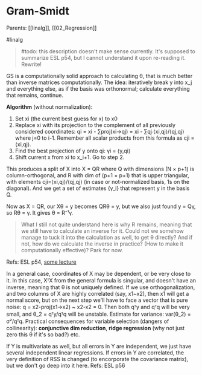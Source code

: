 # Gram-Smidt

Parents: [[linalg]], [[02_Regression]]

#linalg

> #todo: this description doesn't make sense currently. It's supposed to summarize ESL p54, but I cannot understand it upon re-reading it. Rewrite!

GS is a computationally solid approach to calculating θ, that is much better than inverse matrices computationally. The idea: iteratively break y into x_j and everything else, as if the basis was orthonormal; calculate everything that remains, continue.

**Algorithm** (without normalization):
1. Set xi (the current best guess for x) to x0
2. Replace xi with its projection to the complement of all previously considered coordinates: qi = xi - ∑proj(xi→qj) = xi - ∑qj∙⟨xi,qj⟩/⟨qj,qj⟩ where j=0 to i-1. Remember all scalar products from this formula as cji = ⟨xi,qj⟩.
3. Find the best projection of y onto qi: γi = ⟨y,qi⟩
4. Shift current x from xi to x_i+1. Go to step 2.

This produces a split of X into X = QR where Q with dimensions (N × p+1) is column-orthogonal, and R with dim of (p+1 × p+1) that is upper triangular, with elements cji=⟨xi,qj⟩/⟨qj,qj⟩ (in case or not-normalized basis, 1s on the diagonal). And we get a set of estimates {γ_i} that represent y in the basis Q.

Now as X = QR, our Xθ = y becomes QRθ = y, but we also just found y = Qγ, so Rθ = γ. It gives θ = R⁻¹γ. 

> What I still not quite understand here is why R remains, meaning that we still have to calculate an inverse for it. Could not we somehow manage to tuck it into the calculation as well, to get θ directly? And if not, how do we calculate the inverse in practice? (How to make it computationally effective)? Park for now.

Refs: ESL p54, [some lecture](http://homepages.ulb.ac.be/~majansen/teaching/STAT-F-408/slides01multipleregression_4.pdf)

In a general case, coordinates of X may be dependent, or be very close to it. In this case, XᵀX from the general formula is singular, and doesn't have an inverse, meaning that θ is not uniquely defined. If we use orthogonalization, and two columns of X are highly correlated (say, x1~x2), then x1 will get a normal score, but on the next step we'll have to face a vector that is pure noise: q = x2-proj(x1→x2) ~ x2-x2 = 0. Then both qᵀy and qᵀq will be very small, and θ_2 = qᵀy/qᵀq will be unstable. Estimate for variance: var(θ_2) = σ²/qᵀq. Practical consequences for variable selection (dangers of collinearity): **conjunctive dim reduction**, **ridge regression** (why not just zero this θ if it's so bad?) etc.

If Y is multivariate as well, but all errors in Y are independent, we just have several independent linear regressions. If errors in Y are correlated, the very definition of RSS is changed (to encorporate the covariance matrix), but we don't go deep into it here. Refs: ESL p56

